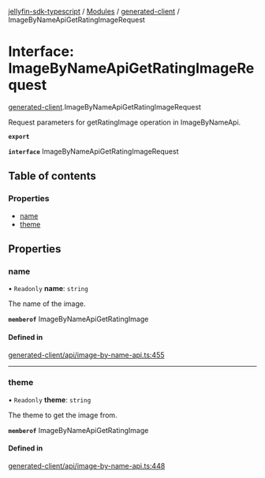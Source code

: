[jellyfin-sdk-typescript](../README.md) / [Modules](../modules.md) / [generated-client](../modules/generated_client.md) / ImageByNameApiGetRatingImageRequest

# Interface: ImageByNameApiGetRatingImageRequest

[generated-client](../modules/generated_client.md).ImageByNameApiGetRatingImageRequest

Request parameters for getRatingImage operation in ImageByNameApi.

**`export`**

**`interface`** ImageByNameApiGetRatingImageRequest

## Table of contents

### Properties

- [name](generated_client.ImageByNameApiGetRatingImageRequest.md#name)
- [theme](generated_client.ImageByNameApiGetRatingImageRequest.md#theme)

## Properties

### name

• `Readonly` **name**: `string`

The name of the image.

**`memberof`** ImageByNameApiGetRatingImage

#### Defined in

[generated-client/api/image-by-name-api.ts:455](https://github.com/thornbill/jellyfin-sdk-typescript/blob/b0f5501/src/generated-client/api/image-by-name-api.ts#L455)

___

### theme

• `Readonly` **theme**: `string`

The theme to get the image from.

**`memberof`** ImageByNameApiGetRatingImage

#### Defined in

[generated-client/api/image-by-name-api.ts:448](https://github.com/thornbill/jellyfin-sdk-typescript/blob/b0f5501/src/generated-client/api/image-by-name-api.ts#L448)
